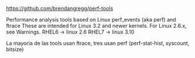 https://github.com/brendangregg/perf-tools

Performance analysis tools based on Linux perf_events (aka perf) and ftrace
These are intended for Linux 3.2 and newer kernels. For Linux 2.6.x, see Warnings.
RHEL6 -> linux 2.6
RHEL7 -> linux 3.10

La mayoría de las tools usan ftrace, tres usan perf (perf-stat-hist, syscount, bitsize)
